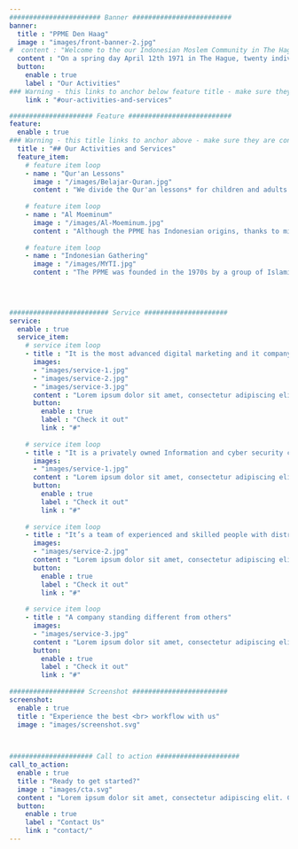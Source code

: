 ```yaml
---
####################### Banner #########################
banner:
  title : "PPME Den Haag"
  image : "images/front-banner-2.jpg"
#  content : "Welcome to the our Indonesian Moslem Community in The Hague"
  content : "On a spring day April 12th 1971 in The Hague, twenty individuals got together. <br/>One of them is Abdurrachman Wahid (Gus Dur), the #fourth President of Republik Indonesia 🇮🇩. <br/>This meeting gave birth to organization of Persatuan Pemuda Muslim se-Eropa (PPME).<br/>Since then, #PPME have added multi-cultural Moslem community in the Netherlands 🇳🇱 along with other communities."
  button:
    enable : true
    label : "Our Activities"
### Warning - this links to anchor below feature title - make sure they are connected    
    link : "#our-activities-and-services"

##################### Feature ##########################
feature:
  enable : true
### Warning - this title links to anchor above - make sure they are connected    
  title : "## Our Activities and Services"
  feature_item:
    # feature item loop
    - name : "Qur'an Lessons"
      image : "/images/Belajar-Quran.jpg"
      content : "We divide the Qur'an lessons* for children and adults."
      
    # feature item loop
    - name : "Al Moeminum"
      image : "/images/Al-Moeminum.jpg"
      content : "Although the PPME has Indonesian origins, thanks to mixed marriages and family extensions, we also have a Dutch group within the association: Al Moe'minoen."
      
    # feature item loop
    - name : "Indonesian Gathering"
      image : "/images/MYTI.jpg"
      content : "The PPME was founded in the 1970s by a group of Islamic Indonesian students. To this day you can taste the atmosphere and see the customs that are typical of Indonesia and Indonesians."
      
      


######################### Service #####################
service:
  enable : true
  service_item:
    # service item loop
    - title : "It is the most advanced digital marketing and it company."
      images:
      - "images/service-1.jpg"
      - "images/service-2.jpg"
      - "images/service-3.jpg"
      content : "Lorem ipsum dolor sit amet, consectetur adipiscing elit. Consequat tristique eget amet, tempus eu at consecttur. Leo facilisi nunc viverra tellus. Ac laoreet sit vel consquat. consectetur adipiscing elit. Consequat tristique eget amet, tempus eu at consecttur. Leo facilisi nunc viverra tellus. Ac laoreet sit vel consquat."
      button:
        enable : true
        label : "Check it out"
        link : "#"
        
    # service item loop
    - title : "It is a privately owned Information and cyber security company"
      images:
      - "images/service-1.jpg"
      content : "Lorem ipsum dolor sit amet, consectetur adipiscing elit. Consequat tristique eget amet, tempus eu at consecttur. Leo facilisi nunc viverra tellus. Ac laoreet sit vel consquat. consectetur adipiscing elit. Consequat tristique eget amet, tempus eu at consecttur. Leo facilisi nunc viverra tellus. Ac laoreet sit vel consquat."
      button:
        enable : true
        label : "Check it out"
        link : "#"
        
    # service item loop
    - title : "It’s a team of experienced and skilled people with distributions"
      images:
      - "images/service-2.jpg"
      content : "Lorem ipsum dolor sit amet, consectetur adipiscing elit. Consequat tristique eget amet, tempus eu at consecttur. Leo facilisi nunc viverra tellus. Ac laoreet sit vel consquat. consectetur adipiscing elit. Consequat tristique eget amet, tempus eu at consecttur. Leo facilisi nunc viverra tellus. Ac laoreet sit vel consquat."
      button:
        enable : true
        label : "Check it out"
        link : "#"
        
    # service item loop
    - title : "A company standing different from others"
      images:
      - "images/service-3.jpg"
      content : "Lorem ipsum dolor sit amet, consectetur adipiscing elit. Consequat tristique eget amet, tempus eu at consecttur. Leo facilisi nunc viverra tellus. Ac laoreet sit vel consquat. consectetur adipiscing elit. Consequat tristique eget amet, tempus eu at consecttur. Leo facilisi nunc viverra tellus. Ac laoreet sit vel consquat."
      button:
        enable : true
        label : "Check it out"
        link : "#"
        
################### Screenshot ########################
screenshot:
  enable : true
  title : "Experience the best <br> workflow with us"
  image : "images/screenshot.svg"

  

##################### Call to action #####################
call_to_action:
  enable : true
  title : "Ready to get started?"
  image : "images/cta.svg"
  content : "Lorem ipsum dolor sit amet, consectetur adipiscing elit. Consequat tristique eget amet, tempus eu at consecttur."
  button:
    enable : true
    label : "Contact Us"
    link : "contact/"
---
```

